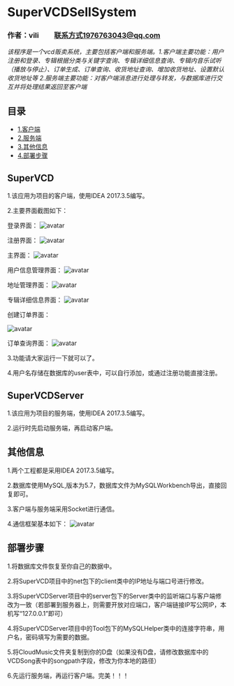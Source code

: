 # SuperVCDSellSystem

### 作者：vili &nbsp;&nbsp;&nbsp;&nbsp;&nbsp;&nbsp;&nbsp; 联系方式1976763043@qq.com

*该程序是一个vcd贩卖系统，主要包括客户端和服务端。1.客户端主要功能：用户注册和登录、专辑根据分类与关键字查询、专辑详细信息查询、专辑内音乐试听（播放与停止）、订单生成、订单查询、收货地址查询、增加收货地址、设置默认收货地址等 2.服务端主要功能：对客户端消息进行处理与转发，与数据库进行交互并将处理结果返回至客户端*

## 目录

* [1.客户端](#1)
* [2.服务端](#2)
* [3.其他信息](#3)
* [4.部署步骤](#4)

<h2 id="1">SuperVCD</h2>

1.该应用为项目的客户端，使用IDEA 2017.3.5编写。

2.主要界面截图如下：

登录界面：
![avatar](https://raw.githubusercontent.com/vi-li/MarkdownPictureRepository/master/登录界面.png)

注册界面：
![avatar](https://raw.githubusercontent.com/vi-li/MarkdownPictureRepository/master/注册界面.png)

主界面：
![avatar](https://raw.githubusercontent.com/vi-li/MarkdownPictureRepository/master/主界面.png)

用户信息管理界面：
![avatar](https://raw.githubusercontent.com/vi-li/MarkdownPictureRepository/master/用户信息管理界面.png)

地址管理界面：
![avatar](https://raw.githubusercontent.com/vi-li/MarkdownPictureRepository/master/地址管理界面.png)

专辑详细信息界面：
![avatar](https://raw.githubusercontent.com/vi-li/MarkdownPictureRepository/master/专辑详细信息界面.png)

创建订单界面：

![avatar](https://raw.githubusercontent.com/vi-li/MarkdownPictureRepository/master/创建订单界面.png)

订单查询界面：
![avatar](https://raw.githubusercontent.com/vi-li/MarkdownPictureRepository/master/订单查询界面.png)

3.功能请大家运行一下就可以了。

4.用户名存储在数据库的user表中，可以自行添加，或通过注册功能直接注册。

<h2 id="2">SuperVCDServer</h2>

1.该应用为项目的服务端，使用IDEA 2017.3.5编写。

2.运行时先启动服务端，再启动客户端。

<h2 id="3">其他信息</h2>

1.两个工程都是采用IDEA 2017.3.5编写。

2.数据库使用MySQL,版本为5.7，数据库文件为MySQLWorkbench导出，直接回复即可。

3.客户端与服务端采用Socket进行通信。

4.通信框架基本如下：
![avatar](https://raw.githubusercontent.com/vi-li/MarkdownPictureRepository/master/SuperVCD网络通信架构.jpg)

<h2 id="4">部署步骤</h2>

1.将数据库文件恢复至你自己的数据中。

2.将SuperVCD项目中的net包下的client类中的IP地址与端口号进行修改。

3.将SuperVCDServer项目中的server包下的Server类中的监听端口与客户端修改为一致（若部署到服务器上，则需要开放对应端口，客户端链接IP写公网IP，本机写“127.0.0.1”即可）

4.将SuperVCDServer项目中的Tool包下的MySQLHelper类中的连接字符串，用户名，密码填写为需要的数据。

5.将CloudMusic文件夹复制到你的D盘（如果没有D盘，请修改数据库中的VCDSong表中的songpath字段，修改为你本地的路径）

6.先运行服务端，再运行客户端。完美！！！
